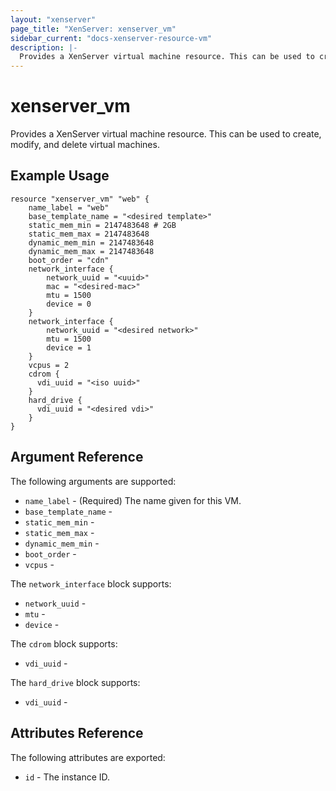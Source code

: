 ```yaml
---
layout: "xenserver"
page_title: "XenServer: xenserver_vm"
sidebar_current: "docs-xenserver-resource-vm"
description: |-
  Provides a XenServer virtual machine resource. This can be used to create, modify, and delete virtual machines.
---
```


# xenserver\_vm

Provides a XenServer virtual machine resource. This can be used to create, modify, and delete virtual machines.

## Example Usage

```hcl
resource "xenserver_vm" "web" {
    name_label = "web"
    base_template_name = "<desired template>"
    static_mem_min = 2147483648 # 2GB
    static_mem_max = 2147483648
    dynamic_mem_min = 2147483648
    dynamic_mem_max = 2147483648
    boot_order = "cdn"
    network_interface {
        network_uuid = "<uuid>"
        mac = "<desired-mac>"
        mtu = 1500
        device = 0
    }
    network_interface {
        network_uuid = "<desired network>"
        mtu = 1500
        device = 1
    }
    vcpus = 2
    cdrom {
      vdi_uuid = "<iso uuid>"
    }
    hard_drive {
      vdi_uuid = "<desired vdi>"
    }
}
```

## Argument Reference

The following arguments are supported:

* `name_label` - (Required) The name given for this VM.
* `base_template_name` - 
* `static_mem_min` - 
* `static_mem_max` - 
* `dynamic_mem_min` - 
* `boot_order` - 
* `vcpus` - 

The `network_interface` block supports:

* `network_uuid` -
* `mtu` -
* `device` -

The `cdrom` block supports:

* `vdi_uuid` - 

The `hard_drive` block supports:

* `vdi_uuid` - 

## Attributes Reference

The following attributes are exported:

* `id` - The instance ID.
